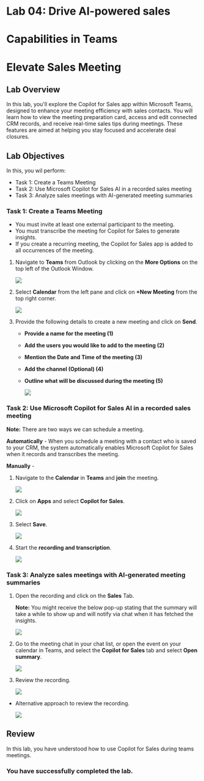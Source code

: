 # Lab 04: Drive AI-powered sales 

# Capabilities in Teams 

# Elevate Sales Meeting 

## Lab Overview

In this lab, you'll explore the Copilot for Sales app within Microsoft Teams, designed to enhance your meeting efficiency with sales contacts. You will learn how to view the meeting preparation card, access and edit connected CRM records, and receive real-time sales tips during meetings. These features are aimed at helping you stay focused and accelerate deal closures.

## Lab Objectives

In this, you wil perform:

- Task 1: Create a Teams Meeting
- Task 2: Use Microsoft Copilot for Sales AI in a recorded sales meeting 
- Task 3: Analyze sales meetings with AI-generated meeting summaries

### Task 1: Create a Teams Meeting

- You must invite at least one external participant to the meeting.
- You must transcribe the meeting for Copilot for Sales to generate insights.
- If you create a recurring meeting, the Copilot for Sales app is added to all occurrences of the meeting.

1. Navigate to **Teams** from Outlook by clicking on the **More Options** on the top left of the Outlook Window.

   ![](../media/4-4.png)

1. Select **Calendar** from the left pane and click on **+New Meeting** from the top right corner.

   ![](../media/4-1.png)

1. Provide the following details to create a new meeting and click on **Send**.

      - **Provide a name for the meeting (1)**
      - **Add the users you would like to add to the meeting (2)**
      - **Mention the Date and Time of the meeting (3)**
      - **Add the channel (Optional) (4)**
      - **Outline what will be discussed during the meeting (5)**

           ![](../media/details.png)

### Task 2: Use Microsoft Copilot for Sales AI in a recorded sales meeting 

**Note:** There are two ways we can schedule a meeting.

**Automatically** - When you schedule a meeting with a contact who is saved to your CRM, the system automatically enables Microsoft Copilot for Sales when it records and transcribes the meeting.

**Manually** - 

1. Navigate to the **Calendar** in **Teams** and **join** the meeting.

   ![](../media/4-5.png)

1. Click on **Apps** and select **Copilot for Sales**.

   ![](../media/4-6.png)

1. Select **Save**.

   ![](../media/4-7.png)

1. Start the **recording and transcription**.

   ![](../media/4-10.png)

### Task 3: Analyze sales meetings with AI-generated meeting summaries

1. Open the recording and click on the **Sales** Tab.

      **Note:** You might receive the below pop-up stating that the summary will take a while to show up and will notify via chat when it has fetched the insights.

   ![](../media/4-3.png)

1. Go to the meeting chat in your chat list, or open the event on your calendar in Teams, and select the **Copilot for Sales** tab and select **Open summary**.

   ![](../media/4-8.png)

1. Review the recording.

   ![](../media/4-9.png)

- Alternative approach to review the recording.

   ![](../media/dyn26.png)

## Review

In this lab, you have understood how to use Copilot for Sales during teams meetings.

### You have successfully completed the lab.
